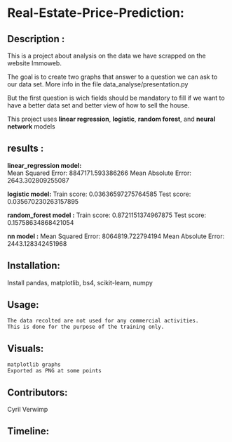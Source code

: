 # Real-Estate-Price-Prediction:

## Description : 

This is a project about analysis on the data we have scrapped on the website Immoweb.

The goal is to create two graphs that answer to a question we can ask to our data set. 
More info in the file data_analyse/presentation.py

But the first question is wich fields should be mandatory to fill if we want to have a better data set
and better view of how to sell the house.

This project uses **linear regression**, **logistic**, **random forest**, and **neural network** models     
## results : 

**linear_regression model:**    
    Mean Squared Error:  8847171.593386266 
    Mean Absolute Error:  2643.302809255087
                
**logistic model:**
    Train score:  0.03636597275764585
    Test score:  0.035670230263157895

**random_forest model :**
    Train score:  0.8721151374967875
    Test score:  0.15758634868421054

**nn model :**
    Mean Squared Error:  8064819.722794194
    Mean Absolute Error:  2443.128342451968

## Installation:

Install pandas, matplotlib, bs4, scikit-learn, numpy

## Usage:

    The data recolted are not used for any commercial activities.
    This is done for the purpose of the training only.

## Visuals:

    matplotlib graphs
    Exported as PNG at some points

## Contributors:

Cyril Verwimp

## Timeline:
        

